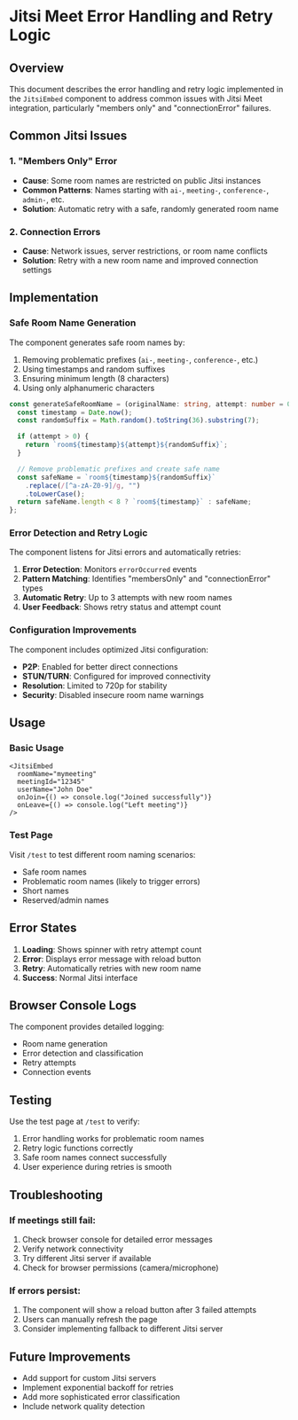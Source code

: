 # Jitsi Meet Error Handling and Retry Logic

## Overview

This document describes the error handling and retry logic implemented in the `JitsiEmbed` component to address common issues with Jitsi Meet integration, particularly "members only" and "connectionError" failures.

## Common Jitsi Issues

### 1. "Members Only" Error

- **Cause**: Some room names are restricted on public Jitsi instances
- **Common Patterns**: Names starting with `ai-`, `meeting-`, `conference-`, `admin-`, etc.
- **Solution**: Automatic retry with a safe, randomly generated room name

### 2. Connection Errors

- **Cause**: Network issues, server restrictions, or room name conflicts
- **Solution**: Retry with a new room name and improved connection settings

## Implementation

### Safe Room Name Generation

The component generates safe room names by:

1. Removing problematic prefixes (`ai-`, `meeting-`, `conference-`, etc.)
2. Using timestamps and random suffixes
3. Ensuring minimum length (8 characters)
4. Using only alphanumeric characters

```typescript
const generateSafeRoomName = (originalName: string, attempt: number = 0) => {
  const timestamp = Date.now();
  const randomSuffix = Math.random().toString(36).substring(7);

  if (attempt > 0) {
    return `room${timestamp}${attempt}${randomSuffix}`;
  }

  // Remove problematic prefixes and create safe name
  const safeName = `room${timestamp}${randomSuffix}`
    .replace(/[^a-zA-Z0-9]/g, "")
    .toLowerCase();
  return safeName.length < 8 ? `room${timestamp}` : safeName;
};
```

### Error Detection and Retry Logic

The component listens for Jitsi errors and automatically retries:

1. **Error Detection**: Monitors `errorOccurred` events
2. **Pattern Matching**: Identifies "membersOnly" and "connectionError" types
3. **Automatic Retry**: Up to 3 attempts with new room names
4. **User Feedback**: Shows retry status and attempt count

### Configuration Improvements

The component includes optimized Jitsi configuration:

- **P2P**: Enabled for better direct connections
- **STUN/TURN**: Configured for improved connectivity
- **Resolution**: Limited to 720p for stability
- **Security**: Disabled insecure room name warnings

## Usage

### Basic Usage

```tsx
<JitsiEmbed
  roomName="mymeeting"
  meetingId="12345"
  userName="John Doe"
  onJoin={() => console.log("Joined successfully")}
  onLeave={() => console.log("Left meeting")}
/>
```

### Test Page

Visit `/test` to test different room naming scenarios:

- Safe room names
- Problematic room names (likely to trigger errors)
- Short names
- Reserved/admin names

## Error States

1. **Loading**: Shows spinner with retry attempt count
2. **Error**: Displays error message with reload button
3. **Retry**: Automatically retries with new room name
4. **Success**: Normal Jitsi interface

## Browser Console Logs

The component provides detailed logging:

- Room name generation
- Error detection and classification
- Retry attempts
- Connection events

## Testing

Use the test page at `/test` to verify:

1. Error handling works for problematic room names
2. Retry logic functions correctly
3. Safe room names connect successfully
4. User experience during retries is smooth

## Troubleshooting

### If meetings still fail:

1. Check browser console for detailed error messages
2. Verify network connectivity
3. Try different Jitsi server if available
4. Check for browser permissions (camera/microphone)

### If errors persist:

1. The component will show a reload button after 3 failed attempts
2. Users can manually refresh the page
3. Consider implementing fallback to different Jitsi server

## Future Improvements

- Add support for custom Jitsi servers
- Implement exponential backoff for retries
- Add more sophisticated error classification
- Include network quality detection
